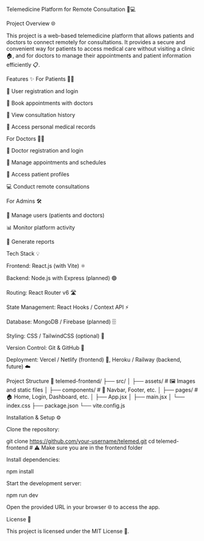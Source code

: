 Telemedicine Platform for Remote Consultation 🏥💻

Project Overview 🌐

This project is a web-based telemedicine platform that allows patients and doctors to connect remotely for consultations. It provides a secure and convenient way for patients to access medical care without visiting a clinic 🏠, and for doctors to manage their appointments and patient information efficiently 📋.

Features ✨
For Patients 🧑‍⚕️

📝 User registration and login

📅 Book appointments with doctors

📖 View consultation history

🏥 Access personal medical records

For Doctors 👨‍⚕️

📝 Doctor registration and login

📅 Manage appointments and schedules

👤 Access patient profiles

💻 Conduct remote consultations

For Admins 🛠️

👥 Manage users (patients and doctors)

📊 Monitor platform activity

📑 Generate reports

Tech Stack 💡

Frontend: React.js (with Vite) ⚛️

Backend: Node.js with Express (planned) 🟢

Routing: React Router v6 🛣️

State Management: React Hooks / Context API ⚡

Database: MongoDB / Firebase (planned) 🗄️

Styling: CSS / TailwindCSS (optional) 🎨

Version Control: Git & GitHub 🐙

Deployment: Vercel / Netlify (frontend) 🚀, Heroku / Railway (backend, future) ☁️

Project Structure 📁
telemed-frontend/
├── src/
│   ├── assets/          # 🖼️ Images and static files
│   ├── components/      # 🧩 Navbar, Footer, etc.
│   ├── pages/           # 🏠 Home, Login, Dashboard, etc.
│   ├── App.jsx
│   ├── main.jsx
│   └── index.css
├── package.json
└── vite.config.js

Installation & Setup ⚙️

Clone the repository:

git clone https://github.com/your-username/telemed.git
cd telemed-frontend  # ⚠️ Make sure you are in the frontend folder


Install dependencies:

npm install


Start the development server:

npm run dev


Open the provided URL in your browser 🌐 to access the app.

License 📄

This project is licensed under the MIT License 📝.
